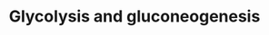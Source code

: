 ---
annotations:
- type: Pathway Ontology
  value: glycolysis/gluconeogenesis pathway
authors:
- Kdahlquist
- MaintBot
- N.Fidelman
- Egonw
- Christine Chichester
- L Dupuis
- DeSl
- Eweitz
description: ''
last-edited: 2021-05-16
organisms:
- Drosophila melanogaster
redirect_from:
- /index.php/Pathway:WP144
- /instance/WP144
schema-jsonld:
- '@context': https://schema.org/
  '@id': https://wikipathways.github.io/pathways/WP144.html
  '@type': Dataset
  creator:
    '@type': Organization
    name: WikiPathways
  description: ''
  keywords:
  - ALDOB
  - 2-Phosphoglyceric acid
  - Tpi
  - LDHC
  - Dihydroxyacetone Phosphate
  - ENO3
  - ENO2
  - CG5261
  - PGK2
  - GAPDH
  - Oxalacetic acid
  - L-Aspartic acid
  - CG7998
  - Pgi
  - PKLR
  - Glucose-6-phosphate
  - Got2
  - HK3
  - CG1516
  - Hex-C
  - LDHB
  - PDHX
  - PFKM
  - Got1
  - ALDOC
  - LDHAL6B
  - Pyruvic acid
  - Malate
  - CG10924
  - Phosphoenolpyruvate
  - Acetyl-CoA
  - fbp
  - ENO1B
  - G6PC
  - Glucose
  - Eno
  - Ald
  - CG7430
  - ImpL3
  - PDHA2
  - CG5362
  - Pgk
  - GAPD
  - Pfk
  - Pglym78
  - Hex-A
  - Fructose-6-phosphate
  - Glyceraldehyde-3-phosphate
  - Fructose-1,6-biphosphate
  - CG11876
  - FBP2
  - Hex-t2
  - PyK
  - Pglym87
  - l(1)G0334
  - PFKL
  - Lactate
  - 3-Phosphoglyceric acid
  - Glyceric acid 1,3-biphosphate
  - GAPDHS
  license: CC0
  name: Glycolysis and gluconeogenesis
seo: CreativeWork
title: Glycolysis and gluconeogenesis
wpid: WP144
---